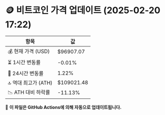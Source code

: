 # 🪙 비트코인 가격 업데이트 (2025-02-20 17:22)

| 항목                | 값 |
|--------------------|----------------|
| 💰 현재 가격 (USD) | $96907.07 |
| ⏳ 1시간 변동률    | -0.01% |
| 📆 24시간 변동률   | 1.22% |
| 🔝 역대 최고가 (ATH) | $109021.48 |
| 📉 ATH 대비 하락률 | -11.13% |

🔄 **이 파일은 GitHub Actions에 의해 자동으로 업데이트됩니다.**
